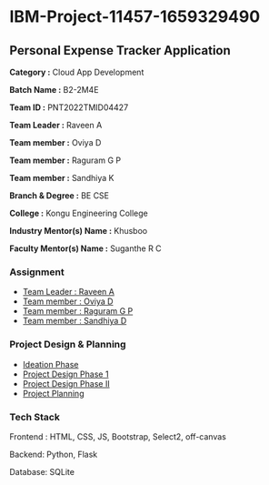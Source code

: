 # IBM-Project-11457-1659329490
## Personal Expense Tracker Application

**Category :** Cloud App Development


**Batch Name :** B2-2M4E


**Team ID :** PNT2022TMID04427

**Team Leader :** Raveen A

**Team member :** Oviya D

**Team member :** Raguram G P

**Team member :** Sandhiya K

**Branch & Degree	:** BE CSE	

**College	:**	 Kongu Engineering College

**Industry Mentor(s) Name :** Khusboo

**Faculty Mentor(s) Name :** Suganthe R C



### Assignment  

 - [Team Leader : Raveen A](https://github.com/IBM-EPBL/IBM-Project-11457-1659329490/tree/main/Assignments/Team%20Lead)
 - [Team member : Oviya D](https://github.com/IBM-EPBL/IBM-Project-11457-1659329490/tree/main/Assignments/Team%20Member%201)
 - [Team member : Raguram G P](https://github.com/IBM-EPBL/IBM-Project-11457-1659329490/tree/main/Assignments/Team%20Member%202)
 - [Team member : Sandhiya D](https://github.com/IBM-EPBL/IBM-Project-11457-1659329490/tree/main/Assignments/Team%20Member%203)




### Project Design & Planning
- [Ideation Phase](https://github.com/IBM-EPBL/IBM-Project-11457-1659329490/tree/main/Project%20Design%20%26%20Planning/IdeationPhase)
- [Project Design Phase 1](https://github.com/IBM-EPBL/IBM-Project-11457-1659329490/tree/main/Project%20Design%20%26%20Planning/Project%20Design%20Phase%20I)
- [Project Design Phase II](https://github.com/IBM-EPBL/IBM-Project-11457-1659329490/tree/main/Project%20Design%20%26%20Planning/Project%20Design%20Phase%20II)
- [Project Planning](https://github.com/IBM-EPBL/IBM-Project-11457-1659329490/tree/main/Project%20Design%20%26%20Planning/Project%20Planning)



### Tech Stack
Frontend : HTML, CSS, JS, Bootstrap, Select2, off-canvas

Backend: Python, Flask

Database: SQLite
